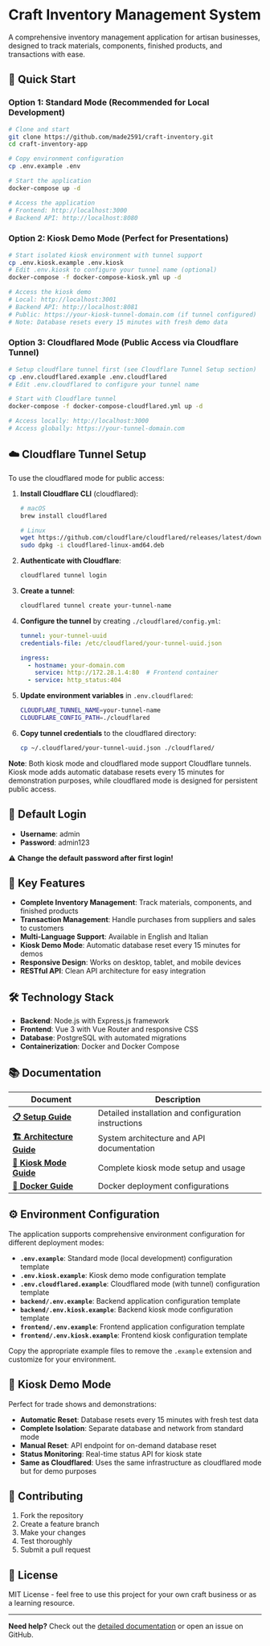 # Craft Inventory Management System

A comprehensive inventory management application for artisan businesses, designed to track materials, components, finished products, and transactions with ease.

## 🚀 Quick Start

### Option 1: Standard Mode (Recommended for Local Development)

```bash
# Clone and start
git clone https://github.com/made2591/craft-inventory.git
cd craft-inventory-app

# Copy environment configuration
cp .env.example .env

# Start the application
docker-compose up -d

# Access the application
# Frontend: http://localhost:3000
# Backend API: http://localhost:8080
```

### Option 2: Kiosk Demo Mode (Perfect for Presentations)

```bash
# Start isolated kiosk environment with tunnel support
cp .env.kiosk.example .env.kiosk
# Edit .env.kiosk to configure your tunnel name (optional)
docker-compose -f docker-compose-kiosk.yml up -d

# Access the kiosk demo
# Local: http://localhost:3001
# Backend API: http://localhost:8081
# Public: https://your-kiosk-tunnel-domain.com (if tunnel configured)
# Note: Database resets every 15 minutes with fresh demo data
```

### Option 3: Cloudflared Mode (Public Access via Cloudflare Tunnel)

```bash
# Setup cloudflare tunnel first (see Cloudflare Tunnel Setup section)
cp .env.cloudflared.example .env.cloudflared
# Edit .env.cloudflared to configure your tunnel name

# Start with Cloudflare tunnel
docker-compose -f docker-compose-cloudflared.yml up -d

# Access locally: http://localhost:3000
# Access globally: https://your-tunnel-domain.com
```

## ☁️ Cloudflare Tunnel Setup

To use the cloudflared mode for public access:

1. **Install Cloudflare CLI** (cloudflared):

   ```bash
   # macOS
   brew install cloudflared
   
   # Linux
   wget https://github.com/cloudflare/cloudflared/releases/latest/download/cloudflared-linux-amd64.deb
   sudo dpkg -i cloudflared-linux-amd64.deb
   ```

2. **Authenticate with Cloudflare**:

   ```bash
   cloudflared tunnel login
   ```

3. **Create a tunnel**:

   ```bash
   cloudflared tunnel create your-tunnel-name
   ```

4. **Configure the tunnel** by creating `./cloudflared/config.yml`:

   ```yaml
   tunnel: your-tunnel-uuid
   credentials-file: /etc/cloudflared/your-tunnel-uuid.json
   
   ingress:
     - hostname: your-domain.com
       service: http://172.28.1.4:80  # Frontend container
     - service: http_status:404
   ```

5. **Update environment variables** in `.env.cloudflared`:

   ```bash
   CLOUDFLARE_TUNNEL_NAME=your-tunnel-name
   CLOUDFLARE_CONFIG_PATH=./cloudflared
   ```

6. **Copy tunnel credentials** to the cloudflared directory:

   ```bash
   cp ~/.cloudflared/your-tunnel-uuid.json ./cloudflared/
   ```

**Note**: Both kiosk mode and cloudflared mode support Cloudflare tunnels. Kiosk mode adds automatic database resets every 15 minutes for demonstration purposes, while cloudflared mode is designed for persistent public access.

## 🔐 Default Login

- **Username**: admin
- **Password**: admin123

⚠️ **Change the default password after first login!**

## 🎯 Key Features

- **Complete Inventory Management**: Track materials, components, and finished products
- **Transaction Management**: Handle purchases from suppliers and sales to customers
- **Multi-Language Support**: Available in English and Italian
- **Kiosk Demo Mode**: Automatic database reset every 15 minutes for demos
- **Responsive Design**: Works on desktop, tablet, and mobile devices
- **RESTful API**: Clean API architecture for easy integration

## 🛠 Technology Stack

- **Backend**: Node.js with Express.js framework
- **Frontend**: Vue 3 with Vue Router and responsive CSS
- **Database**: PostgreSQL with automated migrations
- **Containerization**: Docker and Docker Compose

## 📚 Documentation

| Document | Description |
|----------|-------------|
| **[📋 Setup Guide](docs/SETUP.md)** | Detailed installation and configuration instructions |
| **[🏗 Architecture Guide](docs/architecture.md)** | System architecture and API documentation |
| **[🎪 Kiosk Mode Guide](docs/KIOSK_MODE.md)** | Complete kiosk mode setup and usage |
| **[🐳 Docker Guide](docs/DOCKER_COMPOSE.md)** | Docker deployment configurations |

## ⚙️ Environment Configuration

The application supports comprehensive environment configuration for different deployment modes:

- **`.env.example`**: Standard mode (local development) configuration template
- **`.env.kiosk.example`**: Kiosk demo mode configuration template  
- **`.env.cloudflared.example`**: Cloudflared mode (with tunnel) configuration template
- **`backend/.env.example`**: Backend application configuration template
- **`backend/.env.kiosk.example`**: Backend kiosk mode configuration template
- **`frontend/.env.example`**: Frontend application configuration template
- **`frontend/.env.kiosk.example`**: Frontend kiosk configuration template

Copy the appropriate example files to remove the `.example` extension and customize for your environment.

## 🎪 Kiosk Demo Mode

Perfect for trade shows and demonstrations:

- **Automatic Reset**: Database resets every 15 minutes with fresh test data
- **Complete Isolation**: Separate database and network from standard mode
- **Manual Reset**: API endpoint for on-demand database reset
- **Status Monitoring**: Real-time status API for kiosk state
- **Same as Cloudflared**: Uses the same infrastructure as cloudflared mode but for demo purposes

## 🤝 Contributing

1. Fork the repository
2. Create a feature branch
3. Make your changes
4. Test thoroughly
5. Submit a pull request

## 📄 License

MIT License - feel free to use this project for your own craft business or as a learning resource.

---

**Need help?** Check out the [detailed documentation](docs/) or open an issue on GitHub.
